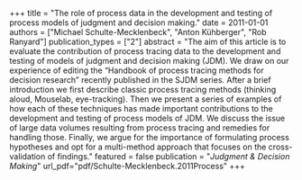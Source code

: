 +++
title = "The role of process data in the development and testing of process models of judgment and decision making."
date = 2011-01-01
authors = ["Michael Schulte-Mecklenbeck", "Anton Kühberger", "Rob Ranyard"]
publication_types = ["2"]
abstract = "The aim of this article is to evaluate the contribution of process tracing data to the development and testing of models of judgment and decision making (JDM). We draw on our experience of editing the “Handbook of process tracing methods for decision research” recently published in the SJDM series. After a brief introduction we first describe classic process tracing methods (thinking aloud, Mouselab, eye-tracking). Then we present a series of examples of how each of these techniques has made important contributions to the development and testing of process models of JDM. We discuss the issue of large data volumes resulting from process tracing and remedies for handling those. Finally, we argue for the importance of formulating process hypotheses and opt for a multi-method approach that focuses on the cross-validation of findings."
featured = false
publication = "*Judgment & Decision Making*"
url_pdf="pdf/Schulte-Mecklenbeck.2011Process"
+++

